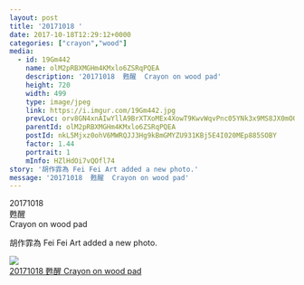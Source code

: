 ```yaml
---
layout: post
title: '20171018 ' 
date: 2017-10-18T12:29:12+0000 
categories: ["crayon","wood"] 
media:
  - id: 19Gm442
    name: olM2pRBXMGHm4KMxlo6ZSRqPQEA
    description: '20171018  甦醒  Crayon on wood pad'   
    height: 720
    width: 499
    type: image/jpeg
    link: https://i.imgur.com/19Gm442.jpg
    prevLoc: orv8GN4xnAIwYllA9BrXTXoMEx4XowT9KwvWqvPnc05YNk3x9MS8JX0mOO5KUzGZJX8Ng8UrnzDzkG4NIAXNXN303KIKWE28EzwrsyERPn7vwpTzWJoJB55ysk11VGBN3AIyBG7W9lkJUK2xpol3EqtKORyALljGUAkVzm8244IgzODg50n8FPrOoj3pK8HYnR1Qz7NqH268znGNmJTykMMj9MWqcgjAZoA8mYSqygVRyLl6ugpX599Z2kiR01G0D5k3i16J
    parentId: olM2pRBXMGHm4KMxlo6ZSRqPQEA
    postId: nkL5Mjxz0ohV6MWRQJJ3Hg9kBmGMYZU931KBj5E4I020MEp885SOBY
    factor: 1.44
    portrait: 1
    mInfo: HZlHdOi7vQOfl74
story: '胡作霏為 Fei Fei Art added a new photo.'  
message: '20171018  甦醒  Crayon on wood pad'  
---
```


20171018  
甦醒  
Crayon on wood pad
 
 
[//]: #story:
胡作霏為 Fei Fei Art added a new photo.


[//]: #media:  
<a href="https://i.imgur.com/19Gm442.jpg"><img class="postImage" src="https://i.imgur.com/19Gm442h.jpg" />  
20171018
甦醒
Crayon on wood pad  
 </a>   
